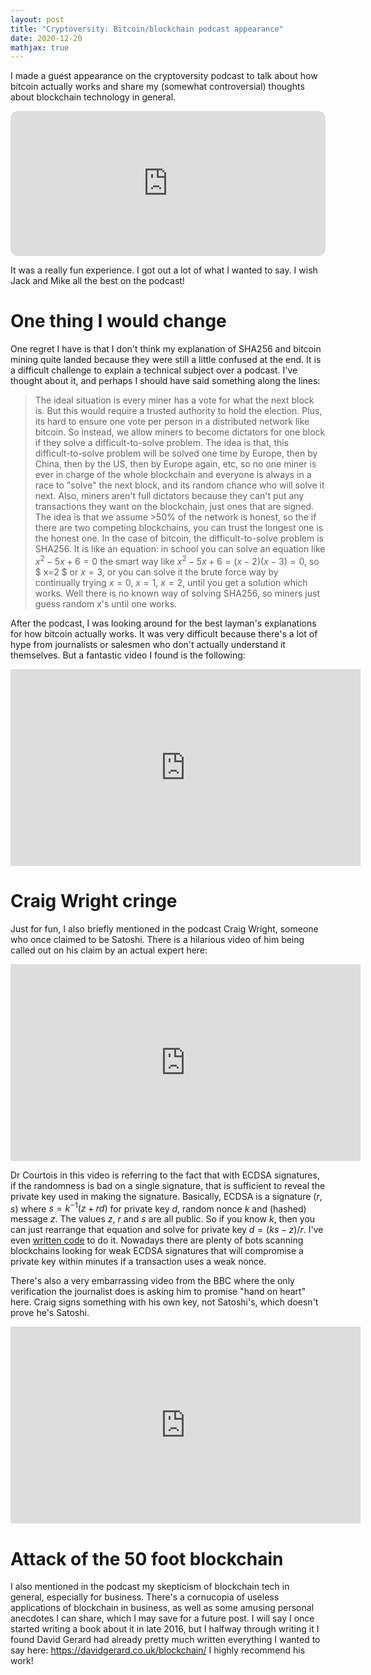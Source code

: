 ```yaml
---
layout: post
title: "Cryptoversity: Bitcoin/blockchain podcast appearance"
date: 2020-12-20
mathjax: true
---
```


I made a guest appearance on the cryptoversity podcast to talk about how bitcoin
actually works and share my (somewhat controversial) thoughts about blockchain
technology in general.

<iframe style="border-radius:12px" src="https://open.spotify.com/embed/episode/5Lj883FSTFvOKFaXenOzGJ?utm_source=generator" width="100%" height="232" frameBorder="0" allowfullscreen="" allow="autoplay; clipboard-write; encrypted-media; fullscreen; picture-in-picture"></iframe>

It was a really fun experience. I got out a lot of what I wanted to say. I wish
Jack and Mike all the best on the podcast!

# One thing I would change

One regret I have is that I don't think my explanation of SHA256 and bitcoin mining
quite landed because they were still a little confused at the end. It is a
difficult challenge to explain a technical subject over a podcast. I've thought
about it, and perhaps I should have said something along the lines:

> The ideal situation is every miner has a vote for what the next block is. But this would require a trusted authority to hold the election. Plus, its hard to ensure one vote per person in a distributed network like bitcoin. So instead, we allow miners to become dictators for one block if they solve a difficult-to-solve problem. The idea is that, this difficult-to-solve problem will be solved one time by Europe, then by China, then by the US, then by Europe again, etc, so no one miner is ever in charge of the whole blockchain and everyone is always in a race to "solve" the next block, and its random chance who will solve it next. Also, miners aren't full dictators because they can't put any transactions they want on the blockchain, just ones that are signed. The idea is that we assume >50% of the network is honest, so the if there are two competing blockchains, you can trust the longest one is the honest one. In the case of bitcoin, the difficult-to-solve problem is SHA256. It is like an equation: in school you can solve an equation like $x^2 -5x +6 = 0$ the smart way like $x^2 -5x + 6 = (x-2)(x-3) = 0$, so $ x=2 $ or $x = 3$, or you can solve it the brute force way by continually trying $x = 0$, $x = 1$, $x = 2$, until you get a solution which works. Well there is no known way of solving SHA256, so miners just guess random x's until one works.

After the podcast, I was looking around for the best layman's explanations for
how bitcoin actually works. It was very difficult because there's a lot of hype
from journalists or salesmen who don't actually understand it themselves. But a
fantastic video I found is the following:

<iframe width="560" height="315" src="https://www.youtube.com/embed/bBC-nXj3Ng4" title="YouTube video player" frameborder="0" allow="accelerometer; autoplay; clipboard-write; encrypted-media; gyroscope; picture-in-picture" allowfullscreen></iframe>

# Craig Wright cringe

Just for fun, I also briefly mentioned in the podcast Craig Wright, someone who once claimed to be Satoshi. There is a hilarious video of him being called out on his claim by an actual expert here:

<iframe width="560" height="315" src="https://www.youtube.com/embed/0thnCDgRJfM" title="YouTube video player" frameborder="0" allow="accelerometer; autoplay; clipboard-write; encrypted-media; gyroscope; picture-in-picture" allowfullscreen></iframe>

Dr Courtois in this video is referring to the fact that with ECDSA signatures, if the randomness is bad on a single signature, that is sufficient to reveal the private key used in making the signature. Basically, ECDSA is a signature $(r, s)$ where $s = k^{-1}(z+rd)$ for private key $d$, random nonce $k$ and (hashed) message $z$. The values $z$, $r$ and $s$ are all public. So if you know $k$, then you can just rearrange that equation and solve for private key $d = (ks-z)/r$. I've even [written code](https://github.com/ldgarratt/ecdsa_tools) to do it. Nowadays there are plenty of bots scanning blockchains looking for weak ECDSA signatures that will compromise a private key within minutes if a transaction uses a weak nonce.

There's also a very embarrassing video from the BBC where the only verification
the journalist does is asking him to promise "hand on heart" here. Craig signs
something with his own key, not Satoshi's, which doesn't prove he's Satoshi.

<iframe width="560" height="315" src="https://www.youtube.com/embed/5DCAC1j2HTY" title="YouTube video player" frameborder="0" allow="accelerometer; autoplay; clipboard-write; encrypted-media; gyroscope; picture-in-picture" allowfullscreen></iframe>


# Attack of the 50 foot blockchain

I also mentioned in the podcast my skepticism of blockchain tech in general,
especially for business. There's a cornucopia of useless applications of
blockchain in business, as well as some amusing personal anecdotes I can share, which I may save for a future post. I will say
I once started writing a book about it in late 2016, but I halfway through
writing it I found David Gerard
had already pretty much written everything I wanted to say here:
https://davidgerard.co.uk/blockchain/ I highly recommend his work!

